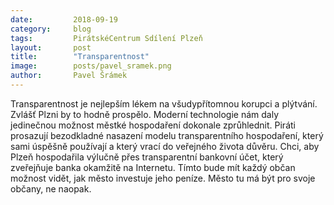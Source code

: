 ```yaml
---
date:         2018-09-19
category:     blog
tags:         PirátskéCentrum Sdílení Plzeň
layout:       post
title:        "Transparentnost" 
image:        posts/pavel_sramek.png
author:       Pavel Šrámek
---
```



Transparentnost je nejlepším lékem na všudypřítomnou korupci a plýtvání. Zvlášť Plzni by to hodně prospělo. Moderní technologie nám daly jedinečnou možnost městké hospodaření dokonale zprůhlednit. Piráti prosazují bezodkladné nasazení modelu transparentního hospodaření, který sami úspěšně používají a který vrací do veřejného života důvěru. Chci, aby Plzeň hospodařila výlučně přes transparentní bankovní účet, který zveřejňuje banka okamžitě na Internetu. Tímto bude mít každý občan možnost vidět, jak město investuje jeho peníze. Město tu má být pro svoje občany, ne naopak.

